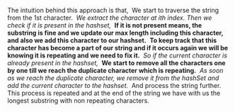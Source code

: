 The intuition behind this approach is that,
​
We start to traverse the string from the 1st character.
​
*We extract the character at ith index.
Then we check if it is present in the hashset,*
​
**If it is not present means, the substring is fine and we update our max length including this character, and also we add this character to our hashset.**
​
**To keep track that this character has become a part of our string and if it occurs again we will be knowing it is repeating and we need to fix it.**
​
*So if the current character is already present in the hashset,*
​
**We start to remove all the characters one by one till we reach the duplicate character which is repeating.**
​
*As soon as we reach the duplicate character, we remove it from the hashSet and add the current character to the hashset.*
​
And process the string further.
​
This process is repeated and at the end of the string we have with us the longest substring with non repeating characters.